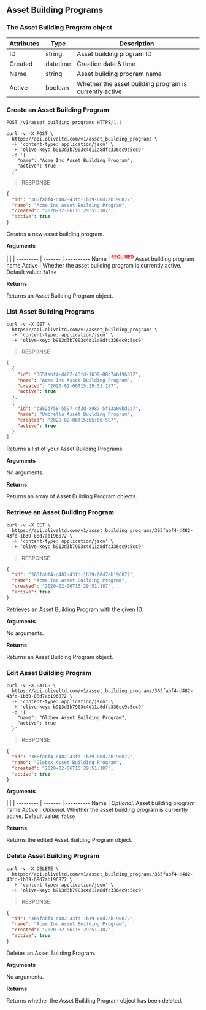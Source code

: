 ## Asset Building Programs

### The Asset Building Program object

Attributes | Type | Description
--------- | ------- | -----------
ID | string | Asset building program ID
Created | datetime | Creation date & time
Name | string | Asset building program name
Active | boolean | Whether the asset building program is currently active

### Create an Asset Building Program

```swift
POST /v1/asset_building_programs HTTPS/1.1
```

```shell
curl -v -X POST \
  https://api.oliveltd.com/v1/asset_building_programs \
  -H 'content-type: application/json' \
  -H 'olive-key: b913d3b7903c4d11a8dfc336ec9c5cc9'
  -d '{
    "name": "Acme Inc Asset Building Program",
    "active": true
  }'
```
> RESPONSE

```json
{
  "id": "365fabf4-d482-43fd-1b39-08d7ab196872",
  "name": "Acme Inc Asset Building Program",
  "created": "2020-02-06T15:29:51.187",
  "active": true
}
```

Creates a new asset building program.

**Arguments**

| | |
--------- | ------- | ----------
Name | <b><sup><font color="red">REQUIRED</font></sup></b> Asset building program name
Active | Whether the asset building program is currently active. Default value: `false`

**Returns**

Returns an Asset Building Program object.

### List Asset Building Programs

```shell
curl -v -X GET \
  https://api.oliveltd.com/v1/asset_building_programs \
  -H 'content-type: application/json' \
  -H 'olive-key: b913d3b7903c4d11a8dfc336ec9c5cc9'
```

> RESPONSE

```json
[
  {
    "id": "365fabf4-d482-43fd-1b39-08d7ab196872",
    "name": "Acme Inc Asset Building Program",
    "created": "2020-02-06T15:29:51.187",
    "active": true
  },
  {
    "id": "c882d758-5597-4f3d-8987-5f13a00bd2a7",
    "name": "Umbrella Asset Building Program",
    "created": "2020-02-06T15:05:06.587",
    "active": true
  }
]
```

Returns a list of your Asset Building Programs.

**Arguments**

No arguments.

**Returns**

Returns an array of Asset Building Program objects.

### Retrieve an Asset Building Program

```shell
curl -v -X GET \
  https://api.oliveltd.com/v1/asset_building_programs/365fabf4-d482-43fd-1b39-08d7ab196872 \
  -H 'content-type: application/json' \
  -H 'olive-key: b913d3b7903c4d11a8dfc336ec9c5cc9'
```

> RESPONSE

```json
{
  "id": "365fabf4-d482-43fd-1b39-08d7ab196872",
  "name": "Acme Inc Asset Building Program",
  "created": "2020-02-06T15:29:51.187",
  "active": true
}
```

Retrieves an Asset Building Program with the given ID.

**Arguments**

No arguments.

**Returns**

Returns an Asset Building Program object.

### Edit Asset Building Program

```shell
curl -v -X PATCH \
  https://api.oliveltd.com/v1/asset_building_programs/365fabf4-d482-43fd-1b39-08d7ab196872 \
  -H 'content-type: application/json' \
  -H 'olive-key: b913d3b7903c4d11a8dfc336ec9c5cc9'
  -d '{
    "name": "Globex Asset Building Program",
    "active": true
  }'
```

> RESPONSE

```json
{
  "id": "365fabf4-d482-43fd-1b39-08d7ab196872",
  "name": "Globex Asset Building Program",
  "created": "2020-02-06T15:29:51.187",
  "active": true
}
```
**Arguments**

 | | |
--------- | ------- | ----------
Name | *Optional.* Asset building program name
Active | *Optional.* Whether the asset building program is currently active. Default value: `false`

**Returns**

Returns the edited Asset Building Program object.

### Delete Asset Building Program

```shell
curl -v -X DELETE \
  https://api.oliveltd.com/v1/asset_building_programs/365fabf4-d482-43fd-1b39-08d7ab196872 \
  -H 'content-type: application/json' \
  -H 'olive-key: b913d3b7903c4d11a8dfc336ec9c5cc9'
```

> RESPONSE

```json
{
  "id": "365fabf4-d482-43fd-1b39-08d7ab196872",
  "name": "Acme Inc Asset Building Program",
  "created": "2020-02-06T15:29:51.187",
  "active": true
}
```
Deletes an Asset Building Program.

**Arguments**

No arguments.

**Returns**

Returns whether the Asset Building Program object has been deleted.
